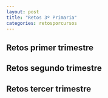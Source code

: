 ```yaml
---
layout: post
title: "Retos 3º Primaria"
categories: retosporcursos
---
```


## Retos primer trimestre

## Retos segundo trimestre

## Retos tercer trimestre
